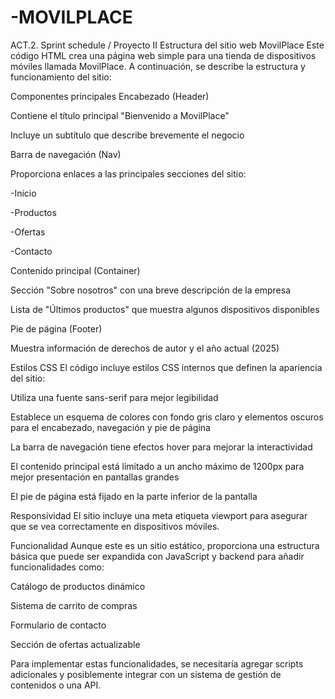 # -MOVILPLACE
ACT.2. Sprint schedule / Proyecto II
Estructura del sitio web MovilPlace
Este código HTML crea una página web simple para una tienda de dispositivos móviles llamada MovilPlace. A continuación, se describe la estructura y funcionamiento del sitio:

Componentes principales
Encabezado (Header)

Contiene el título principal "Bienvenido a MovilPlace"

Incluye un subtítulo que describe brevemente el negocio

Barra de navegación (Nav)

Proporciona enlaces a las principales secciones del sitio:

-Inicio

-Productos

-Ofertas

-Contacto

Contenido principal (Container)

Sección "Sobre nosotros" con una breve descripción de la empresa

Lista de "Últimos productos" que muestra algunos dispositivos disponibles

Pie de página (Footer)

Muestra información de derechos de autor y el año actual (2025)

Estilos CSS
El código incluye estilos CSS internos que definen la apariencia del sitio:

Utiliza una fuente sans-serif para mejor legibilidad

Establece un esquema de colores con fondo gris claro y elementos oscuros para el encabezado, navegación y pie de página

La barra de navegación tiene efectos hover para mejorar la interactividad

El contenido principal está limitado a un ancho máximo de 1200px para mejor presentación en pantallas grandes

El pie de página está fijado en la parte inferior de la pantalla

Responsividad
El sitio incluye una meta etiqueta viewport para asegurar que se vea correctamente en dispositivos móviles.

Funcionalidad
Aunque este es un sitio estático, proporciona una estructura básica que puede ser expandida con JavaScript y backend para añadir funcionalidades como:

Catálogo de productos dinámico

Sistema de carrito de compras

Formulario de contacto

Sección de ofertas actualizable

Para implementar estas funcionalidades, se necesitaría agregar scripts adicionales y posiblemente integrar con un sistema de gestión de contenidos o una API.
